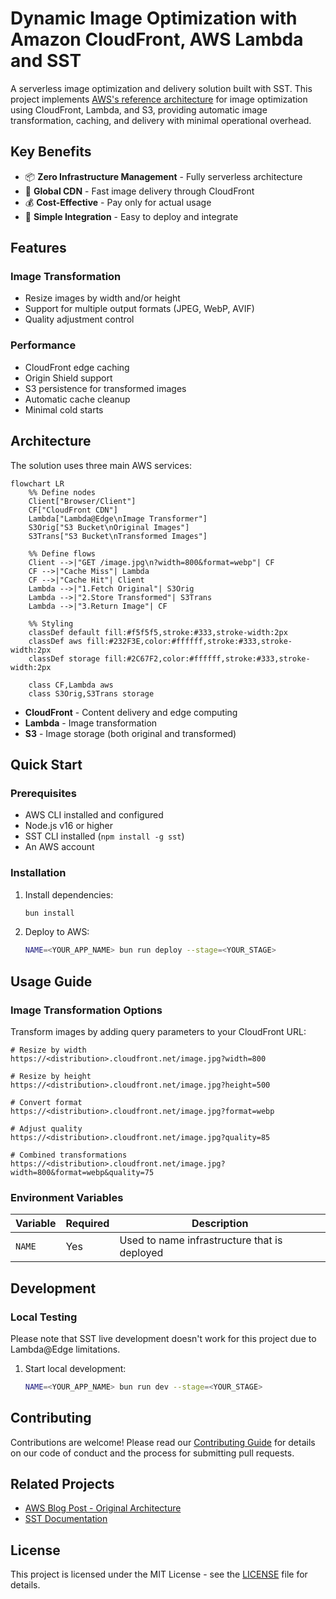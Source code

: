 # Dynamic Image Optimization with Amazon CloudFront, AWS Lambda and SST

A serverless image optimization and delivery solution built with SST. This project implements [AWS's reference architecture](https://aws.amazon.com/blogs/networking-and-content-delivery/image-optimization-using-amazon-cloudfront-and-aws-lambda/) for image optimization using CloudFront, Lambda, and S3, providing automatic image transformation, caching, and delivery with minimal operational overhead.

## Key Benefits

- 📦 **Zero Infrastructure Management** - Fully serverless architecture
- 🚀 **Global CDN** - Fast image delivery through CloudFront
- 💰 **Cost-Effective** - Pay only for actual usage
- 🔧 **Simple Integration** - Easy to deploy and integrate

## Features

### Image Transformation
- Resize images by width and/or height
- Support for multiple output formats (JPEG, WebP, AVIF)
- Quality adjustment control

### Performance
- CloudFront edge caching
- Origin Shield support
- S3 persistence for transformed images
- Automatic cache cleanup
- Minimal cold starts

## Architecture

The solution uses three main AWS services:

```mermaid
flowchart LR
    %% Define nodes
    Client["Browser/Client"]
    CF["CloudFront CDN"]
    Lambda["Lambda@Edge\nImage Transformer"]
    S3Orig["S3 Bucket\nOriginal Images"]
    S3Trans["S3 Bucket\nTransformed Images"]

    %% Define flows
    Client -->|"GET /image.jpg\n?width=800&format=webp"| CF
    CF -->|"Cache Miss"| Lambda
    CF -->|"Cache Hit"| Client
    Lambda -->|"1.Fetch Original"| S3Orig
    Lambda -->|"2.Store Transformed"| S3Trans
    Lambda -->|"3.Return Image"| CF
    
    %% Styling
    classDef default fill:#f5f5f5,stroke:#333,stroke-width:2px
    classDef aws fill:#232F3E,color:#ffffff,stroke:#333,stroke-width:2px
    classDef storage fill:#2C67F2,color:#ffffff,stroke:#333,stroke-width:2px
    
    class CF,Lambda aws
    class S3Orig,S3Trans storage
```

- **CloudFront** - Content delivery and edge computing
- **Lambda** - Image transformation
- **S3** - Image storage (both original and transformed)

## Quick Start

### Prerequisites

- AWS CLI installed and configured
- Node.js v16 or higher
- SST CLI installed (`npm install -g sst`)
- An AWS account

### Installation

1. Install dependencies:
   ```bash
   bun install
   ```

2. Deploy to AWS:
   ```bash
   NAME=<YOUR_APP_NAME> bun run deploy --stage=<YOUR_STAGE>
   ```

## Usage Guide

### Image Transformation Options

Transform images by adding query parameters to your CloudFront URL:

```plaintext
# Resize by width
https://<distribution>.cloudfront.net/image.jpg?width=800

# Resize by height
https://<distribution>.cloudfront.net/image.jpg?height=500

# Convert format
https://<distribution>.cloudfront.net/image.jpg?format=webp

# Adjust quality
https://<distribution>.cloudfront.net/image.jpg?quality=85

# Combined transformations
https://<distribution>.cloudfront.net/image.jpg?width=800&format=webp&quality=75
```

### Environment Variables

| Variable | Required | Description |
|----------|----------|-------------|
| `NAME` | Yes | Used to name infrastructure that is deployed |

## Development

### Local Testing

Please note that SST live development doesn't work for this project due to Lambda@Edge limitations.

1. Start local development:
   ```bash
   NAME=<YOUR_APP_NAME> bun run dev --stage=<YOUR_STAGE>
   ```

## Contributing

Contributions are welcome! Please read our [Contributing Guide](CONTRIBUTING.md) for details on our code of conduct and the process for submitting pull requests.

## Related Projects

- [AWS Blog Post - Original Architecture](https://aws.amazon.com/blogs/networking-and-content-delivery/image-optimization-using-amazon-cloudfront-and-aws-lambda/)
- [SST Documentation](https://www.sst.dev/)

## License

This project is licensed under the MIT License - see the [LICENSE](LICENSE) file for details.
